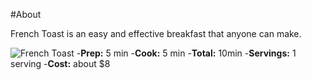 #About

French Toast is an easy and effective breakfast that anyone can make.

![French Toast](./https://www.willcookforsmiles.com/wp-content/uploads/2019/02/French-Toast-Brioche.jpg)
-**Prep:** 5 min
-**Cook:** 5 min
-**Total:** 10min
-**Servings:** 1 serving
-**Cost:** about $8
